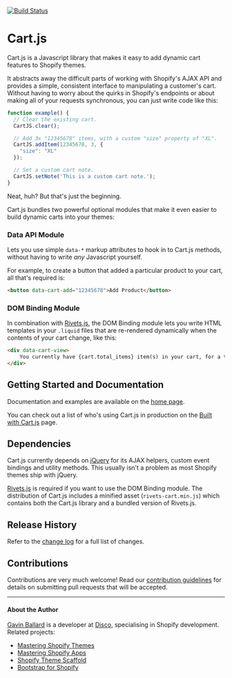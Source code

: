 [![Build Status](https://api.travis-ci.org/discolabs/cartjs.svg?branch=master)](http://travis-ci.org/discolabs/cartjs)

# Cart.js
Cart.js is a Javascript library that makes it easy to add dynamic cart features
to Shopify themes.

It abstracts away the difficult parts of working with Shopify's AJAX API and
provides a simple, consistent interface to manipulating a customer's cart.
Without having to worry about the quirks in Shopify's endpoints or about making
all of your requests synchronous, you can just write code like this:

```js
function example() {
  // Clear the existing cart.
  CartJS.clear();

  // Add 3x "12345678" items, with a custom "size" property of "XL".
  CartJS.addItem(12345678, 3, {
    "size": "XL"
  });

  // Set a custom cart note.
  CartJS.setNote('This is a custom cart note.');
}
```

Neat, huh? But that's just the beginning.

Cart.js bundles two powerful optional modules that make it even easier to build
dynamic carts into your themes:


### Data API Module
Lets you use simple `data-*` markup attributes to hook in to Cart.js methods,
without having to write *any* Javascript yourself.

For example, to create a button that added a particular product to your cart,
all that's required is:

```html
<button data-cart-add="12345678">Add Product</button>
```


### DOM Binding Module
In combination with [Rivets.js][], the DOM Binding module lets you write HTML
templates in your `.liquid` files that are re-rendered dynamically when the
contents of your cart change, like this:

```html
<div data-cart-view>
    You currently have {cart.total_items} item(s) in your cart, for a total of {cart.total_price | money_with_currency}.
</div>
```


## Getting Started and Documentation
Documentation and examples are available on the [home page][].

You can check out a list of who's using Cart.js in production on the
[Built with Cart.js][] page.

[home page]: http://cartjs.org?utm_source=github&utm_medium=readme&utm_campaign=cartjs
[Built with Cart.js]: http://cartjs.org/pages/built-with-cart-js


## Dependencies
Cart.js currently depends on [jQuery][] for its AJAX helpers, custom event
bindings and utility methods. This usually isn't a problem as most Shopify
themes ship with jQuery.

[Rivets.js] is required if you want to use the DOM Binding module. The
distribution of Cart.js includes a minified asset (`rivets-cart.min.js`) which
contains both the Cart.js library and a bundled version of Rivets.js.

[Rivets.js]: http://rivetsjs.com
[jQuery]: http://jquery.com


## Release History
Refer to the [change log](https://github.com/discolabs/cartjs/blob/master/CHANGELOG.md)
for a full list of changes.


## Contributions
Contributions are very much welcome! Read our [contribution guidelines][] for
details on submitting pull requests that will be accepted.

[contribution guidelines]: https://github.com/discolabs/cartjs/blob/master/CONTRIBUTING.md

---

#### About the Author
[Gavin Ballard][] is a developer at [Disco][], specialising in Shopify
development. Related projects:

- [Mastering Shopify Themes][]
- [Mastering Shopify Apps][]
- [Shopify Theme Scaffold][]
- [Bootstrap for Shopify][]

[Gavin Ballard]: http://gavinballard.com/?utm_source=github&utm_medium=readme&utm_campaign=cartjs
[Disco]: http://discolabs.com/?utm_source=github&utm_medium=readme&utm_campaign=cartjs
[Mastering Shopify Themes]: http://gavinballard.com/mastering-shopify-themes/?utm_source=github&utm_medium=readme&utm_campaign=cartjs
[Mastering Shopify Apps]: http://gavinballard.com/mastering-shopify-apps/?utm_source=github&utm_medium=readme&utm_campaign=cartjs
[Shopify Theme Scaffold]: https://github.com/discolabs/shopify-theme-scaffold
[Bootstrap for Shopify]: http://bootstrapforshopify.com/?utm_source=github&utm_medium=readme&utm_campaign=cartjs

